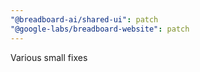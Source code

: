 ```yaml
---
"@breadboard-ai/shared-ui": patch
"@google-labs/breadboard-website": patch
---
```


Various small fixes

